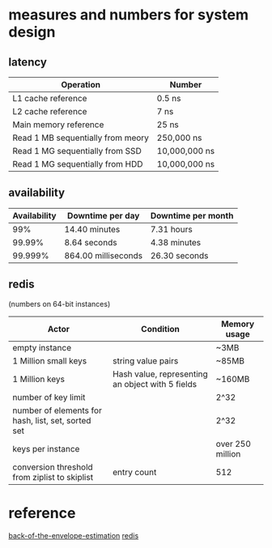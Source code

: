 # measures and numbers for system design

<h2>latency</h2>

|Operation|Number|
|---|---|
|L1 cache reference|0.5 ns|
|L2 cache reference|7 ns|
|Main memory reference|25 ns|
|Read 1 MB sequentially from meory|250,000 ns|
|Read 1 MG sequentially from SSD|10,000,000 ns|
|Read 1 MG sequentially from HDD|10,000,000 ns|

<h2>availability</h2>

|Availability|Downtime per day|Downtime per month|
|---|---|---|
|99%|14.40 minutes|7.31 hours|
|99.99%|8.64 seconds|4.38 minutes|
|99.999%|864.00 milliseconds|26.30 seconds|

<h2>redis</h2>

(numbers on 64-bit instances) 

|Actor|Condition|Memory usage|
|---|---|---|
|empty instance|| ~3MB|
|1 Million small keys|string value pairs| ~85MB|
|1 Million keys|Hash value, representing an object with 5 fields| ~160MB|
|number of key limit|| 2^32|
|number of elements for hash, list, set, sorted set|| 2^32|
|keys per instance|| over 250 million|
|conversion threshold from ziplist to skiplist|entry count| 512| 



# reference 

[back-of-the-envelope-estimation](https://bytebytego.com/courses/system-design-interview/back-of-the-envelope-estimation)
[redis](https://redis.io/docs/getting-started/faq/)
